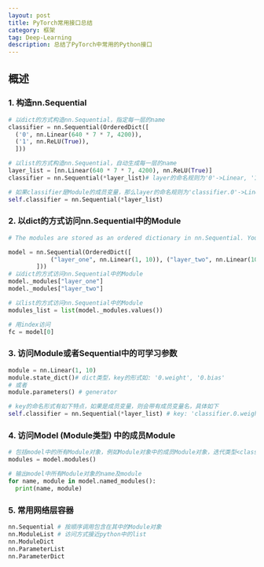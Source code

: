 ```yaml
---
layout: post
title: PyTorch常用接口总结
category: 框架
tag: Deep-Learning
description: 总结了PyTorch中常用的Python接口
---
```


## 概述



### 1. 构造nn.Sequential

```python
# 以dict的方式构造nn.Sequential，指定每一层的name
classifier = nn.Sequential(OrderedDict([
  ('0', nn.Linear(640 * 7 * 7, 4200)),
  ('1', nn.ReLU(True)),
  ]))

# 以list的方式构造nn.Sequential，自动生成每一层的name
layer_list = [nn.Linear(640 * 7 * 7, 4200), nn.ReLU(True)]
classifier = nn.Sequential(*layer_list)# layer的命名规则为'0'->Linear, '1'->ReLU

# 如果classifier是Module的成员变量，那么layer的命名规则为'classifier.0'->Linear, 'classifier.1'->ReLU
self.classifier = nn.Sequential(*layer_list)
```



### 2. 以dict的方式访问nn.Sequential中的Module

```python
# The modules are stored as an ordered dictionary in nn.Sequential. You can directly access them with ._modules.

model = nn.Sequential(OrderedDict([
            ("layer_one", nn.Linear(1, 10)), ("layer_two", nn.Linear(10, 3))
        ]))
# 以dict的方式访问nn.Sequential中的Module
model._modules["layer_one"]
model._modules["layer_two"]

# 以list的方式访问nn.Sequential中的Module
modules_list = list(model._modules.values())

# 用index访问
fc = model[0]
```



### 3. 访问Module或者Sequential中的可学习参数

```python
module = nn.Linear(1, 10)
module.state_dict()# dict类型，key的形式如: '0.weight', '0.bias'
# 或者
module.parameters() # generator

# key的命名形式有如下特点，如果是成员变量，则会带有成员变量名，具体如下
self.classifier = nn.Sequential(*layer_list) # key: 'classifier.0.weight', 'classifier.0.bias'
```



### 4. 访问Model (Module类型) 中的成员Module

```python
# 包括model中的所有Module对象，例如Module对象中的成员Module对象，迭代类型<class 'generator'>
modules = model.modules() 

# 输出model中所有Module对象的name及module
for name, module in model.named_modules():
  print(name, module)
```



### 5. 常用网络层容器

```python
nn.Sequential # 按顺序调用包含在其中的Module对象
nn.ModuleList # 访问方式接近python中的list
nn.ModuleDict
nn.ParameterList
nn.ParameterDict
```






















